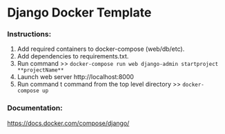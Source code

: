 # Django Docker Template
### **Instructions:**
1. Add required containers to docker-compose (web/db/etc).
2. Add dependencies to requirements.txt.
2. Run command >> ```docker-compose run web django-admin startproject **projectName**```
4. Launch web server http://localhost:8000
5. Run command t command from the top level directory >> ```docker-compose up```

### **Documentation:**
https://docs.docker.com/compose/django/